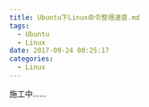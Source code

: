 ```yaml
---
title: Ubuntu下Linux命令整理速查.md
tags:
  - Ubuntu
  - Linux
date: 2017-09-24 00:25:17
categories:
  - Linux
---
```


施工中……

<!--more-->